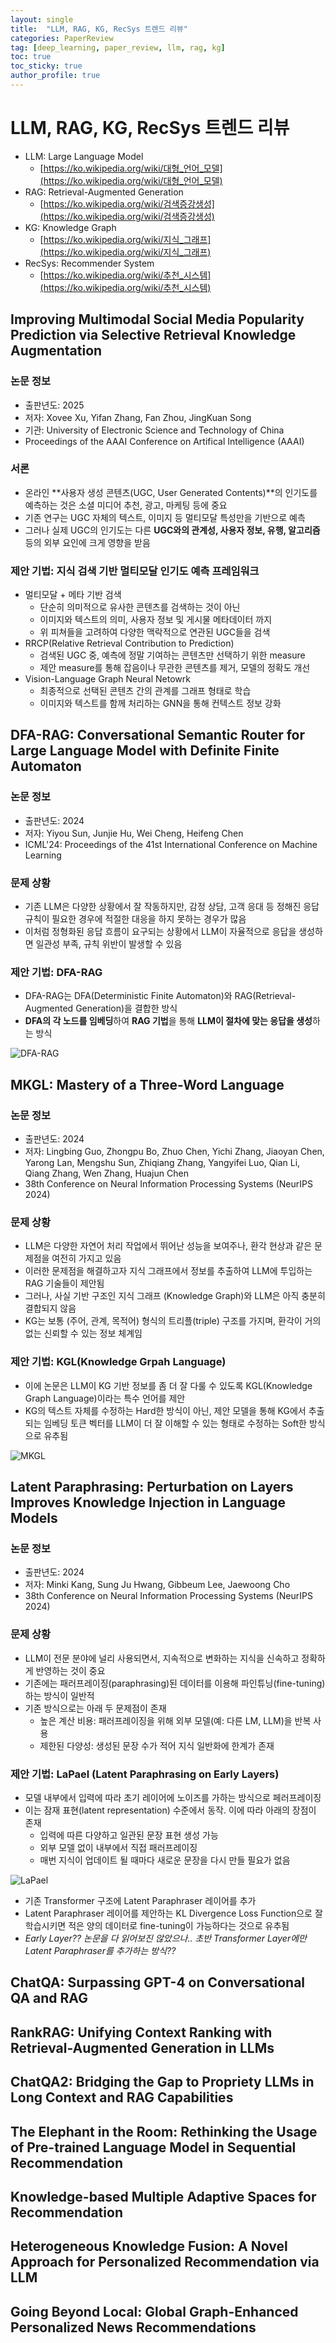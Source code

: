 ```yaml
---
layout: single
title:  "LLM, RAG, KG, RecSys 트렌드 리뷰"
categories: PaperReview
tag: [deep_learning, paper_review, llm, rag, kg]
toc: true
toc_sticky: true
author_profile: true
---
```


# LLM, RAG, KG, RecSys 트렌드 리뷰
- LLM: Large Language Model
    - [https://ko.wikipedia.org/wiki/대형_언어_모델](https://ko.wikipedia.org/wiki/대형_언어_모델)
- RAG: Retrieval-Augmented Generation
    - [https://ko.wikipedia.org/wiki/검색증강생성](https://ko.wikipedia.org/wiki/검색증강생성)
- KG: Knowledge Graph
    - [https://ko.wikipedia.org/wiki/지식_그래프](https://ko.wikipedia.org/wiki/지식_그래프)
- RecSys: Recommender System
    - [https://ko.wikipedia.org/wiki/추천_시스템](https://ko.wikipedia.org/wiki/추천_시스템)

## Improving Multimodal Social Media Popularity Prediction via Selective Retrieval Knowledge Augmentation
### 논문 정보
- 출판년도: 2025
- 저자: Xovee Xu, Yifan Zhang, Fan Zhou, JingKuan Song
- 기관: University of Electronic Science and Technology of China
- Proceedings of the AAAI Conference on Artifical Intelligence (AAAI)

### 서론
- 온라인 **사용자 생성 콘텐츠(UGC, User Generated Contents)**의 인기도를 예측하는 것은 소셜 미디어 추천, 광고, 마케팅 등에 중요
- 기존 연구는 UGC 자체의 텍스트, 이미지 등 멀티모달 특성만을 기반으로 예측
- 그러나 실제 UGC의 인기도는 다른 **UGC와의 관계성, 사용자 정보, 유행, 알고리즘** 등의 외부 요인에 크게 영향을 받음

### 제안 기법: 지식 검색 기반 멀티모달 인기도 예측 프레임워크
- 멀티모달 + 메타 기반 검색
    - 단순히 의미적으로 유사한 콘텐츠를 검색하는 것이 아닌
    - 이미지와 텍스트의 의미, 사용자 정보 및 게시물 메타데이터 까지
    - 위 피쳐들을 고려하여 다양한 맥락적으로 연관된 UGC들을 검색
- RRCP(Relative Retrieval Contribution to Prediction)
    - 검색된 UGC 중, 예측에 정말 기여하는 콘텐츠만 선택하기 위한 measure
    - 제안 measure를 통해 잡음이나 무관한 콘텐츠를 제거, 모델의 정확도 개선
- Vision-Language Graph Neural Netowrk
    - 최종적으로 선택된 콘텐츠 간의 관계를 그래프 형태로 학습
    - 이미지와 텍스트를 함께 처리하는 GNN을 통해 컨텍스트 정보 강화

## DFA-RAG: Conversational Semantic Router for Large Language Model with Definite Finite Automaton
### 논문 정보
- 출판년도: 2024
- 저자: Yiyou Sun, Junjie Hu, Wei Cheng, Heifeng Chen
- ICML'24: Proceedings of the 41st International Conference on Machine Learning

### 문제 상황
- 기존 LLM은 다양한 상황에서 잘 작동하지만, 감정 상담, 고객 응대 등 정해진 응답 규칙이 필요한 경우에 적절한 대응을 하지 못하는 경우가 많음
- 이처럼 정형화된 응답 흐름이 요구되는 상황에서 LLM이 자율적으로 응답을 생성하면 일관성 부족, 규칙 위반이 발생할 수 있음

### 제안 기법: DFA-RAG
- DFA-RAG는 DFA(Deterministic Finite Automaton)와 RAG(Retrieval-Augmented Generation)을 결합한 방식
- **DFA의 각 노드를 임베딩**하여 **RAG 기법**을 통해 **LLM이 절차에 맞는 응답을 생성**하는 방식

![DFA-RAG](/images/2025-07-20-LLM_RAG_KG_trends/그림1.png)

## MKGL: Mastery of a Three-Word Language
### 논문 정보
- 출판년도: 2024
- 저자: Lingbing Guo, Zhongpu Bo, Zhuo Chen, Yichi Zhang, Jiaoyan Chen, Yarong Lan, Mengshu Sun, Zhiqiang Zhang, Yangyifei Luo, Qian Li, Qiang Zhang, Wen Zhang, Huajun Chen
- 38th Conference on Neural Information Processing Systems (NeurIPS 2024)

### 문제 상황
- LLM은 다양한 자연어 처리 작업에서 뛰어난 성능을 보여주나, 환각 현상과 같은 문제점을 여전히 가지고 있음
- 이러한 문제점을 해결하고자 지식 그래프에서 정보를 추출하여 LLM에 투입하는 RAG 기술들이 제안됨
- 그러나, 사실 기반 구조인 지식 그래프 (Knowledge Graph)와 LLM은 아직 충분히 결합되지 않음
- KG는 보통 (주어, 관계, 목적어) 형식의 트리플(triple) 구조를 가지며, 환각이 거의 없는 신뢰할 수 있는 정보 체계임

### 제안 기법: KGL(Knowledge Grpah Language)
- 이에 논문은 LLM이 KG 기반 정보를 좀 더 잘 다룰 수 있도록 KGL(Knowledge Graph Language)이라는 특수 언어를 제안
- KG의 텍스트 자체를 수정하는 Hard한 방식이 아닌, 제안 모델을 통해 KG에서 추출되는 임베딩 토큰 벡터를 LLM이 더 잘 이해할 수 있는 형태로 수정하는 Soft한 방식으로 유추됨

![MKGL](/images/2025-07-20-LLM_RAG_KG_trends/그림2.png)

## Latent Paraphrasing: Perturbation on Layers Improves Knowledge Injection in Language Models
### 논문 정보
- 출판년도: 2024
- 저자: Minki Kang, Sung Ju Hwang, Gibbeum Lee, Jaewoong Cho
- 38th Conference on Neural Information Processing Systems (NeurIPS 2024)

### 문제 상황
- LLM이 전문 분야에 널리 사용되면서, 지속적으로 변화하는 지식을 신속하고 정확하게 반영하는 것이 중요
- 기존에는 패러프레이징(paraphrasing)된 데이터를 이용해 파인튜닝(fine-tuning)하는 방식이 일반적
- 기존 방식으로는 아래 두 문제점이 존재
    - 높은 계산 비용: 패러프레이징을 위해 외부 모델(예: 다른 LM, LLM)을 반복 사용
    - 제한된 다양성: 생성된 문장 수가 적어 지식 일반화에 한계가 존재

### 제안 기법: LaPael (Latent Paraphrasing on Early Layers)
- 모델 내부에서 입력에 따라 초기 레이어에 노이즈를 가하는 방식으로 페러프레이징
- 이는 잠재 표현(latent representation) 수준에서 동작. 이에 따라 아래의 장점이 존재
    - 입력에 따른 다양하고 일관된 문장 표현 생성 가능
    - 외부 모델 없이 내부에서 직접 패러프레이징
    - 매번 지식이 업데이트 될 때마다 새로운 문장을 다시 만들 필요가 없음

![LaPael](/images/2025-07-20-LLM_RAG_KG_trends/그림3.png)
- 기존 Transformer 구조에 Latent Paraphraser 레이어를 추가
- Latent Paraphraser 레이어를 제안하는 KL Divergence Loss Function으로 잘 학습시키면 적은 양의 데이터로 fine-tuning이 가능하다는 것으로 유추됨
- *Early Layer?? 논문을 다 읽어보진 않았으나.. 초반 Transformer Layer에만 Latent Paraphraser를 추가하는 방식??*

## ChatQA: Surpassing GPT-4 on Conversational QA and RAG

## RankRAG: Unifying Context Ranking with Retrieval-Augmented Generation in LLMs

## ChatQA2: Bridging the Gap to Propriety LLMs in Long Context and RAG Capabilities

## The Elephant in the Room: Rethinking the Usage of Pre-trained Language Model in Sequential Recommendation

## Knowledge-based Multiple Adaptive Spaces for Recommendation

## Heterogeneous Knowledge Fusion: A Novel Approach for Personalized Recommendation via LLM

## Going Beyond Local: Global Graph-Enhanced Personalized News Recommendations
